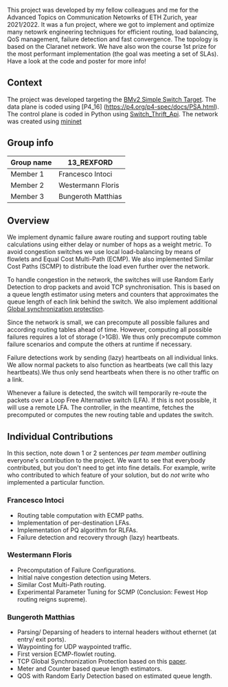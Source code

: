 This project was developed by my fellow colleagues and me for the Advanced Topics on Communication Netowrks of ETH Zurich, year 2021/2022. It was a fun project, where we got to implement and optimize many netowrk engineering techniques for efficient routing, load balancing, QoS management, failure detection and fast convergence. The topology is based on the Claranet network.
We have also won the course 1st prize for the most performant implementation (the goal was meeting a set of SLAs).
Have a look at the code and poster for more info! 

## Context
The project was developed targeting the [BMv2 Simple Switch Target](https://github.com/nsg-ethz/p4-learning/wiki/BMv2-Simple-Switch). The data plane is coded using [P4_16] (https://p4.org/p4-spec/docs/PSA.html).
The control plane is coded in Python using [Switch_Thrift_Api](https://nsg-ethz.github.io/p4-utils/p4utils.utils.sswitch_thrift_API.html#p4utils.utils.sswitch_thrift_API.SimpleSwitchThriftAPI).
The network was created using [mininet](http://mininet.org/)


## Group info

| Group name | 13_REXFORD |
| --- | --- |
| Member 1 | Francesco Intoci  
| Member 2 | Westermann Floris 
| Member 3 | Bungeroth Matthias

## Overview

We implement dynamic failure aware routing and support routing table
calculations using either delay or number of hops as a weight metric.
To avoid congestion switches we use local load-balancing by means of flowlets
and Equal Cost Multi-Path (ECMP).
We also implemented Similar Cost Paths (SCMP) to distribute the load even
further over the network.

To handle congestion in the network, the switches will use Random Early
Detection to drop packets and avoid TCP synchronisation.
This is based on a queue length estimator using meters and counters that
approximates the queue length of each link behind the switch.
We also implement additional
[Global synchronization protection](https://www.researchgate.net/publication/301857331_Global_Synchronization_Protection_for_Bandwidth_Sharing_TCP_Flows_in_High-Speed_Links).


Since the network is small, we can precompute all possible failures and
according routing tables ahead of time.
However, computing all possible failures requires a lot of storage (>1GB).
We thus only precompute common failure scenarios and compute the others at
runtime if necessary.

Failure detections work by sending (lazy) heartbeats on all individual links.
We allow normal packets to also function as heartbeats (we call this lazy
heartbeats).We thus only send heartbeats when there is no other traffic on a
link.

Whenever a failure is detected, the switch will temporarily re-route the packets
over a Loop Free Alternative switch (LFA).
If this is not possible, it will use a remote LFA.
The controller, in the meantime, fetches the precomputed or computes the new
routing table and updates the switch.


## Individual Contributions

In this section, note down 1 or 2 sentences *per team member* outlining everyone's contribution to the project. We want to see that everybody contributed, but you don't need to get into fine details. For example, write who contributed to which feature of your solution, but do *not* write who implemented a particular function. 

### Francesco Intoci
- Routing table computation with ECMP paths.
- Implementation of per-destination LFAs.
- Implementation of PQ algorithm for RLFAs.
- Failure detection and recovery through (lazy) heartbeats.

### Westermann Floris
- Precomputation of Failure Configurations.
- Initial naive congestion detection using Meters.
- Similar Cost Multi-Path routing.
- Experimental Parameter Tuning for SCMP (Conclusion: Fewest Hop routing reigns supreme).

### Bungeroth Matthias

- Parsing/ Deparsing of headers to internal headers without ethernet (at entry/ exit ports).
- Waypointing for UDP waypointed traffic.
- First version ECMP-flowlet routing.
- TCP Global Synchronization Protection based on this [paper](https://www.researchgate.net/publication/301857331_Global_Synchronization_Protection_for_Bandwidth_Sharing_TCP_Flows_in_High-Speed_Links).
- Meter and Counter based queue length estimators.
- QOS with Random Early Detection based on estimated queue length.

